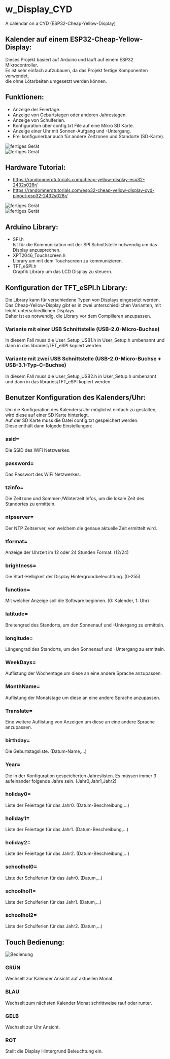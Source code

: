 # w_Display_CYD
A calendar on a CYD (ESP32-Cheap-Yellow-Display)

## Kalender auf einem ESP32-Cheap-Yellow-Display:
Dieses Projekt basiert auf Arduino und läuft auf einem ESP32 Mikrocontroller. <br>
Es ist sehr einfach aufzubauen, da das Projekt fertige Komponenten verwendet, <br>
die ohne Lötarbeiten umgesetzt werden können.

## Funktionen:
 - Anzeige der Feiertage.
 - Anzeige von Geburtstagen oder anderen Jahrestagen.
 - Anzeige von Schulferien.
 - Konfiguration über config.txt File auf eine Mikro SD Karte.
 - Anzeige einer Uhr mit Sonnen-Aufgang und -Untergang.
 - Frei konfigurierbar auch für andere Zeitzonen und Standorte (SD-Karte).

![fertiges Gerät](IMG_20250106_183430.jpg_compressed.JPEG) <br>
![fertiges Gerät](IMG_20250106_183649.jpg_compressed.JPEG)

## Hardware Tutorial:
- https://randomnerdtutorials.com/cheap-yellow-display-esp32-2432s028r/
- https://randomnerdtutorials.com/esp32-cheap-yellow-display-cyd-pinout-esp32-2432s028r/

![fertiges Gerät](IMG_20250106_201539.jpg_compressed.JPEG) <br> 
![fertiges Gerät](IMG_20250106_201550.jpg_compressed.JPEG) 

## Arduino Library:
- SPI.h <br>
Ist für die Kommunikation mit der SPI Schnittstelle notwendig um das Display anzusprechen.
- XPT2046_Touchscreen.h <br>
Library um mit dem Touchscreen zu kommunizieren.
- TFT_eSPI.h <br>
Grapfik Library um das LCD Display zu steuern.

## Konfiguration der TFT_eSPI.h Library:
Die Library kann für verschiedene Typen von Displays eingesetzt werden. <br>
Das Cheap-Yellow-Display gibt es in zwei unterschiedlichen Varianten, mit leicht unterschiedlichen Displays. <br>
Daher ist es notwendig, die Library vor dem Compilieren anzupassen.

### Variante mit einer USB Schnittstelle (USB-2.0-Micro-Buchse)
In diesem Fall muss die User_Setup_USB1.h in User_Setup.h umbenannt und dann in das libraries\TFT_eSPI kopiert werden.

### Variante mit zwei USB Schnittstelle (USB-2.0-Micro-Buchse + USB-3.1-Typ-C-Buchse)
In diesem Fall muss die User_Setup_USB2.h in User_Setup.h umbenannt und dann in das libraries\TFT_eSPI kopiert werden.

## Benutzer Konfiguration des Kalenders/Uhr:
Um die Konfiguration des Kalenders/Uhr möglichst einfach zu gestalten, wird diese auf einer SD Karte hinterlegt. <br>
Auf der SD Karte muss die Datei config.txt gespeichert werden. <br>
Diese enthält dann folgede Einstellungen:

### ssid=
Die SSID des WiFi Netzwerkes.
### password=
Das Passwort des WiFi Netzwerkes.
### tzinfo=
Die Zeitzone und Sommer-/Winterzeit Infos, um die lokale Zeit des Standortes zu ermitteln.
### ntpserver=
Der NTP Zeitserver, von welchem die genaue aktuelle Zeit ermittelt wird.
### tformat=
Anzeige der Uhrzeit im 12 oder 24 Stunden Format. (12/24)
### brightness=
Die Start-Helligkeit der Display Hintergrundbeleuchtung. (0-255)
### function=
Mit welcher Anzeige soll die Software beginnen. (0: Kalender, 1: Uhr)
### latitude=
Breitengrad des Standorts, um den Sonnenauf und -Untergang zu ermitteln.
### longitude=
Längengrad des Standorts, um den Sonnenauf und -Untergang zu ermitteln.
### WeekDays=
Auflistung der Wochentage um diese an eine andere Sprache anzupassen.
### MonthName=
Auflistung der Monatstage um diese an eine andere Sprache anzupassen.
### Translate=
Eine weitere Auflistung von Anzeigen um diese an eine andere Sprache anzupassen. 
### birthday=
Die Geburtstagsliste. (Datum-Name,...)
### Year=
Die in der Konfiguration gespeicherten Jahreslisten. Es müssen immer 3 aufeinander folgende Jahre sein. (Jahr0,Jahr1,Jahr2)
### holiday0=
Liste der Feiertage für das Jahr0. (Datum-Beschreibung,...)
### holiday1=
Liste der Feiertage für das Jahr1. (Datum-Beschreibung,...)
### holiday2=
Liste der Feiertage für das Jahr2. (Datum-Beschreibung,...)
### schoolhol0=
Liste der Schulferien für das Jahr0. (Datum,...) 
### schoolhol1=
Liste der Schulferien für das Jahr1. (Datum,...)
### schoolhol2=
Liste der Schulferien für das Jahr2. (Datum,...)

## Touch Bedienung:
![Bedienung](Touch_Kal.jpg)  <br>
### GRÜN
Wechselt zur Kalender Ansicht auf aktuellen Monat.
### BLAU
Wechselt zum nächsten Kalender Monat schrittweise rauf oder runter.
### GELB
Wechselt zur Uhr Ansicht.
### ROT
Stellt die Display Hintergrund Beleuchtung ein.
